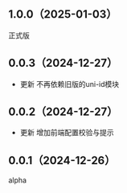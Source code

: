 ## 1.0.0（2025-01-03）
正式版
## 0.0.3（2024-12-27）
- 更新 不再依赖旧版的uni-id模块
## 0.0.2（2024-12-27）
- 更新 增加前端配置校验与提示
## 0.0.1（2024-12-26）
alpha
